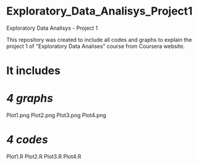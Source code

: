 # Exploratory_Data_Analisys_Project1
Exploratory Data Analisys - Project 1

This repository was created to include all codes and graphs to explain the project 1 of "Exploratory Data Analises" course from Coursera website.


# It includes 

# *4 graphs*
Plot1.png
Plot2.png
Plot3.png
Plot4.png

# *4 codes*
Plot1.R
Plot2.R
Plot3.R
Plot4.R
